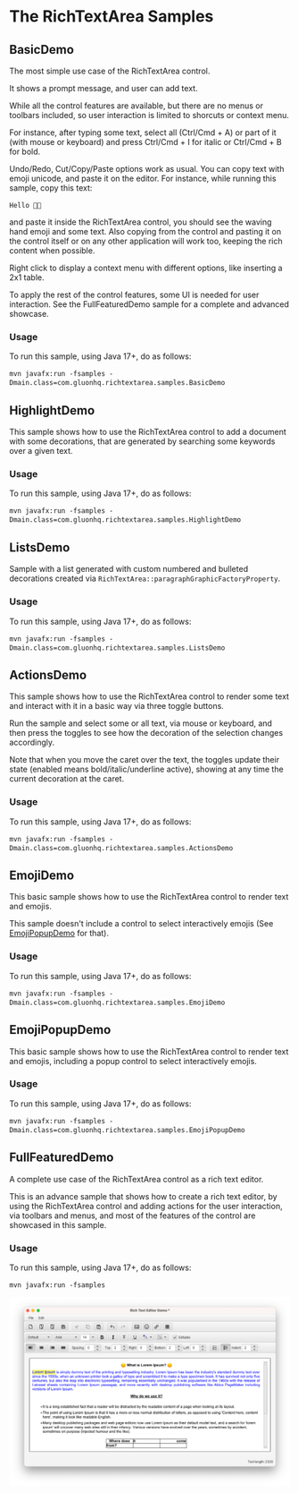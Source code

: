 # The RichTextArea Samples

## BasicDemo

The most simple use case of the RichTextArea control.

It shows a prompt message, and user can add text.

While all the control features are available, but there are no menus or
toolbars included, so user interaction is limited to shorcuts or context
menu.

For instance, after typing some text, select all (Ctrl/Cmd + A) or part of it
(with mouse or keyboard) and press Ctrl/Cmd + I for italic or Ctrl/Cmd + B for bold.

Undo/Redo, Cut/Copy/Paste options work as usual.
You can copy text with emoji unicode, and paste it on the editor.
For instance, while running this sample, copy this text:

```
Hello 👋🏼
```

and paste it inside the RichTextArea control, you should see the waving hand emoji and some text. Also copying from
the control and pasting it on the control itself or on any other application will work
too, keeping the rich content when possible.

Right click to display a context menu with different options, like inserting a
2x1 table.

To apply the rest of the control features, some UI is needed for user interaction. See
the FullFeaturedDemo sample for a complete and advanced showcase.

### Usage

To run this sample, using Java 17+, do as follows:

```
mvn javafx:run -fsamples -Dmain.class=com.gluonhq.richtextarea.samples.BasicDemo
```

## HighlightDemo

This sample shows how to use the RichTextArea control to add a document with some decorations, that are generated by searching some keywords over a given text.

### Usage

To run this sample, using Java 17+, do as follows:

```
mvn javafx:run -fsamples -Dmain.class=com.gluonhq.richtextarea.samples.HighlightDemo
```

## ListsDemo

Sample with a list generated with custom numbered and bulleted decorations created via `RichTextArea::paragraphGraphicFactoryProperty`.

### Usage

To run this sample, using Java 17+, do as follows:

```
mvn javafx:run -fsamples -Dmain.class=com.gluonhq.richtextarea.samples.ListsDemo
```

## ActionsDemo

This sample shows how to use the RichTextArea control to render some text and interact with it in a basic way via three toggle buttons.

Run the sample and select some or all text, via mouse or keyboard, and then press the toggles to see how the decoration of the selection changes accordingly.

Note that when you move the caret over the text, the toggles update their state (enabled means bold/italic/underline active), showing at any time the current decoration at the caret.

### Usage

To run this sample, using Java 17+, do as follows:

```
mvn javafx:run -fsamples -Dmain.class=com.gluonhq.richtextarea.samples.ActionsDemo
```

## EmojiDemo

This basic sample shows how to use the RichTextArea control to render text and emojis.

This sample doesn't include a control to select interactively emojis (See [EmojiPopupDemo](#emojipopupdemo) for that).

### Usage

To run this sample, using Java 17+, do as follows:

```
mvn javafx:run -fsamples -Dmain.class=com.gluonhq.richtextarea.samples.EmojiDemo
```

## EmojiPopupDemo

This basic sample shows how to use the RichTextArea control to render text and emojis, including a popup control to select interactively emojis.

### Usage

To run this sample, using Java 17+, do as follows:

```
mvn javafx:run -fsamples -Dmain.class=com.gluonhq.richtextarea.samples.EmojiPopupDemo
```

## FullFeaturedDemo

A complete use case of the RichTextArea control as a rich text editor. 

This is an advance sample that shows how to create a rich text editor, by using the RichTextArea control and adding actions for the user interaction, via toolbars and menus, and most of the features of the control are showcased in this sample.

### Usage

To run this sample, using Java 17+, do as follows:

```
mvn javafx:run -fsamples
```

![rta_editor.png](../.github/assets/rta_editor.png)
